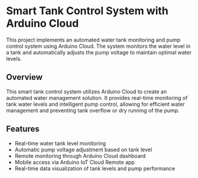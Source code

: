 # Smart Tank Control System with Arduino Cloud

This project implements an automated water tank monitoring and pump control system using Arduino Cloud. The system monitors the water level in a tank and automatically adjusts the pump voltage to maintain optimal water levels.

## Overview

This smart tank control system utilizes Arduino Cloud to create an automated water management solution. It provides real-time monitoring of tank water levels and intelligent pump control, allowing for efficient water management and preventing tank overflow or dry running of the pump.

## Features

- Real-time water tank level monitoring
- Automatic pump voltage adjustment based on tank level
- Remote monitoring through Arduino Cloud dashboard
- Mobile access via Arduino IoT Cloud Remote app
- Real-time data visualization of tank levels and pump performance
